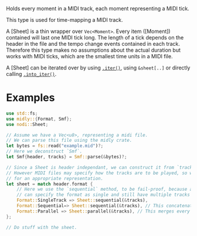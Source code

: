 Holds every moment in a MIDI track, each moment representing a MIDI tick.

This type is used for time-mapping a MIDI track.

A [Sheet] is a thin wrapper over `Vec<Moment>`.
Every item ([Moment]) contained will last one MIDI tick long.
The length of a tick depends on the header in the file and the tempo change events contained in each track.
Therefore this type makes no assumptions about the actual duration but works with MIDI ticks, which are the smallest time units in a MIDI file.

A [Sheet] can be iterated over by using [`.iter()`](Sheet::iter), 
using `&sheet[..]` or directly calling [`.into_iter()`](Sheet::into_iter).

# Examples

```rust
use std::fs;
use midly::{Format, Smf};
use nodi::Sheet;

// Assume we have a Vec<u8>, representing a midi file.
// We can parse this file using the midly crate.
let bytes = fs::read("example.mid")?;
// Here we deconstruct `Smf`.
let Smf{header, tracks} = Smf::parse(&bytes)?;

// Since a Sheet is header independant, we can construct it from `tracks`.
// However MIDI files may specify how the tracks are to be played, so we still read the header
// for an appropriate representation.
let sheet = match header.format {
    // Here we use the `sequential` method, to be fail-proof, because a file
    // can specify the format as single and still have multiple tracks in it.
    Format::SingleTrack => Sheet::sequential(&tracks),
    Format::Sequential=> Sheet::sequential(&tracks), // This concatenates each track into one.
    Format::Parallel => Sheet::parallel(&tracks), // This merges every track into one.
};

// Do stuff with the sheet.
```